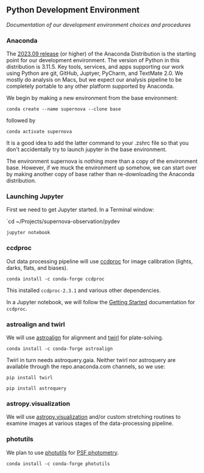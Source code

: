 ## Python Development Environment

*Documentation of our development environment choices and procedures*

### Anaconda

The [2023.09 release](https://www.anaconda.com/blog/new-release-anaconda-distribution-2023-9-and-more) (or higher) of the Anaconda Distribution is the starting point for our development environment. The version of Python in this distribution is 3.11.5. Key tools, services, and apps supporting our work using Python are git, GitHub, Juptyer, PyCharm, and TextMate 2.0. We mostly do analysis on Macs, but we expect our analysis pipeline to be completely portable to any other platform supported by Anaconda.

We begin by making a new environment from the base environment:

`conda create --name supernova --clone base`

followed by

`conda activate supernova`

It is a good idea to add the latter command to your .zshrc file so that you don't accidentally try to launch jupyter in the base environment.

The environment supernova is nothing more than a copy of the environment base. However, if we muck the environment up somehow, we can start over by making another copy of base rather than re-downloading the Anaconda distribution.

### Launching  Jupyter

First we need to get Jupyter started. In a Terminal window:

`cd ~/Projects/supernova-observation/pydev

`jupyter notebook`

### ccdproc

Out data processing pipeline will use [ccdproc](https://ccdproc.readthedocs.io/en/latest/) for image calibration (lights, darks, flats, and biases).

`conda install -c conda-forge ccdproc`

This installed `ccdproc-2.3.1` and various other dependencies.

In a Jupyter notebook, we will follow the [Getting Started](https://ccdproc.readthedocs.io/en/latest/getting_started.html) documentation for `ccdproc`.

### astroalign and twirl

We will use [astroalign](https://astroalign.quatrope.org/en/latest/) for alignment and [twirl](https://github.com/lgrcia/twirl) for plate-solving.

`conda install -c conda-forge astroalign`

Twirl in turn needs astroquery.gaia. Neither twirl nor astroquery are available through the repo.anaconda.com channels, so we use:

`pip install twirl`

`pip install astroquery`

### astropy.visualization

We will use [astropy.visualization](https://docs.astropy.org/en/stable/visualization/index.html) and/or custom stretching routines to examine images at various stages of the data-processing pipeline.

### photutils

We plan to use [photutils](https://photutils.readthedocs.io/en/stable/getting_started.html) for [PSF photometry](https://photutils.readthedocs.io/en/stable/psf.html).

`conda install -c conda-forge photutils`
